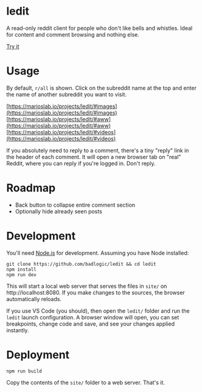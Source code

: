 # ledit
A read-only reddit client for people who don't like bells and whistles. Ideal for content and comment browsing and nothing else.

[Try it](https://marioslab.io/projects/ledit)

# Usage
By default, `r/all` is shown. Click on the subreddit name at the top and enter the name of another subreddit you want to visit.

[https://marioslab.io/projects/ledit/#images](https://marioslab.io/projects/ledit/#images)
[https://marioslab.io/projects/ledit/#aww](https://marioslab.io/projects/ledit/#aww)
[https://marioslab.io/projects/ledit/#videos](https://marioslab.io/projects/ledit/#videos)

If you absolutely need to reply to a comment, there's a tiny "reply" link in the header of each comment. It will open a new browser tab on "real" Reddit, where you can reply if you're logged in. Don't reply.

# Roadmap
* Back button to collapse entire comment section
* Optionally hide already seen posts

# Development
You'll need [Node.js](https://nodejs.org/en) for development. Assuming you have Node installed:

```
git clone https://github.com/badlogic/ledit && cd ledit
npm install
npm run dev
```

This will start a local web server that serves the files in `site/` on http://localhost:8080. If you make changes to the sources, the browser automatically reloads.

If you use VS Code (you should), then open the `ledit/` folder and run the `ledit` launch configuration. A browser window will open, you can set breakpoints, change code and save, and see your changes applied instantly.

# Deployment
```
npm run build
```

Copy the contents of the `site/` folder to a web server. That's it.

